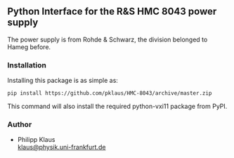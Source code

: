 
## Python Interface for the R&S HMC 8043 power supply

The power supply is from Rohde & Schwarz, the division belonged to Hameg before.

### Installation

Installing this package is as simple as:

    pip install https://github.com/pklaus/HMC-8043/archive/master.zip

This command will also install the required python-vxi11 package from PyPI.

### Author

* Philipp Klaus  
  <klaus@physik.uni-frankfurt.de>

